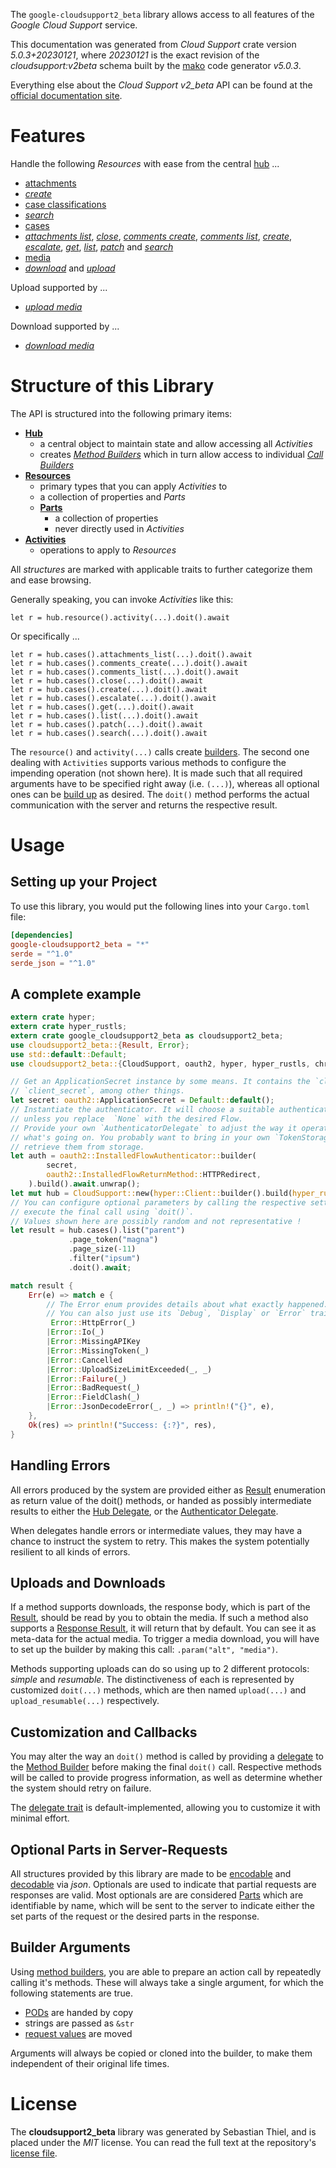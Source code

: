 <!---
DO NOT EDIT !
This file was generated automatically from 'src/generator/templates/api/README.md.mako'
DO NOT EDIT !
-->
The `google-cloudsupport2_beta` library allows access to all features of the *Google Cloud Support* service.

This documentation was generated from *Cloud Support* crate version *5.0.3+20230121*, where *20230121* is the exact revision of the *cloudsupport:v2beta* schema built by the [mako](http://www.makotemplates.org/) code generator *v5.0.3*.

Everything else about the *Cloud Support* *v2_beta* API can be found at the
[official documentation site](https://cloud.google.com/support/docs/apis).
# Features

Handle the following *Resources* with ease from the central [hub](https://docs.rs/google-cloudsupport2_beta/5.0.3+20230121/google_cloudsupport2_beta/CloudSupport) ...

* [attachments](https://docs.rs/google-cloudsupport2_beta/5.0.3+20230121/google_cloudsupport2_beta/api::Attachment)
 * [*create*](https://docs.rs/google-cloudsupport2_beta/5.0.3+20230121/google_cloudsupport2_beta/api::AttachmentCreateCall)
* [case classifications](https://docs.rs/google-cloudsupport2_beta/5.0.3+20230121/google_cloudsupport2_beta/api::CaseClassification)
 * [*search*](https://docs.rs/google-cloudsupport2_beta/5.0.3+20230121/google_cloudsupport2_beta/api::CaseClassificationSearchCall)
* [cases](https://docs.rs/google-cloudsupport2_beta/5.0.3+20230121/google_cloudsupport2_beta/api::Case)
 * [*attachments list*](https://docs.rs/google-cloudsupport2_beta/5.0.3+20230121/google_cloudsupport2_beta/api::CaseAttachmentListCall), [*close*](https://docs.rs/google-cloudsupport2_beta/5.0.3+20230121/google_cloudsupport2_beta/api::CaseCloseCall), [*comments create*](https://docs.rs/google-cloudsupport2_beta/5.0.3+20230121/google_cloudsupport2_beta/api::CaseCommentCreateCall), [*comments list*](https://docs.rs/google-cloudsupport2_beta/5.0.3+20230121/google_cloudsupport2_beta/api::CaseCommentListCall), [*create*](https://docs.rs/google-cloudsupport2_beta/5.0.3+20230121/google_cloudsupport2_beta/api::CaseCreateCall), [*escalate*](https://docs.rs/google-cloudsupport2_beta/5.0.3+20230121/google_cloudsupport2_beta/api::CaseEscalateCall), [*get*](https://docs.rs/google-cloudsupport2_beta/5.0.3+20230121/google_cloudsupport2_beta/api::CaseGetCall), [*list*](https://docs.rs/google-cloudsupport2_beta/5.0.3+20230121/google_cloudsupport2_beta/api::CaseListCall), [*patch*](https://docs.rs/google-cloudsupport2_beta/5.0.3+20230121/google_cloudsupport2_beta/api::CasePatchCall) and [*search*](https://docs.rs/google-cloudsupport2_beta/5.0.3+20230121/google_cloudsupport2_beta/api::CaseSearchCall)
* [media](https://docs.rs/google-cloudsupport2_beta/5.0.3+20230121/google_cloudsupport2_beta/api::Media)
 * [*download*](https://docs.rs/google-cloudsupport2_beta/5.0.3+20230121/google_cloudsupport2_beta/api::MediaDownloadCall) and [*upload*](https://docs.rs/google-cloudsupport2_beta/5.0.3+20230121/google_cloudsupport2_beta/api::MediaUploadCall)


Upload supported by ...

* [*upload media*](https://docs.rs/google-cloudsupport2_beta/5.0.3+20230121/google_cloudsupport2_beta/api::MediaUploadCall)

Download supported by ...

* [*download media*](https://docs.rs/google-cloudsupport2_beta/5.0.3+20230121/google_cloudsupport2_beta/api::MediaDownloadCall)



# Structure of this Library

The API is structured into the following primary items:

* **[Hub](https://docs.rs/google-cloudsupport2_beta/5.0.3+20230121/google_cloudsupport2_beta/CloudSupport)**
    * a central object to maintain state and allow accessing all *Activities*
    * creates [*Method Builders*](https://docs.rs/google-cloudsupport2_beta/5.0.3+20230121/google_cloudsupport2_beta/client::MethodsBuilder) which in turn
      allow access to individual [*Call Builders*](https://docs.rs/google-cloudsupport2_beta/5.0.3+20230121/google_cloudsupport2_beta/client::CallBuilder)
* **[Resources](https://docs.rs/google-cloudsupport2_beta/5.0.3+20230121/google_cloudsupport2_beta/client::Resource)**
    * primary types that you can apply *Activities* to
    * a collection of properties and *Parts*
    * **[Parts](https://docs.rs/google-cloudsupport2_beta/5.0.3+20230121/google_cloudsupport2_beta/client::Part)**
        * a collection of properties
        * never directly used in *Activities*
* **[Activities](https://docs.rs/google-cloudsupport2_beta/5.0.3+20230121/google_cloudsupport2_beta/client::CallBuilder)**
    * operations to apply to *Resources*

All *structures* are marked with applicable traits to further categorize them and ease browsing.

Generally speaking, you can invoke *Activities* like this:

```Rust,ignore
let r = hub.resource().activity(...).doit().await
```

Or specifically ...

```ignore
let r = hub.cases().attachments_list(...).doit().await
let r = hub.cases().comments_create(...).doit().await
let r = hub.cases().comments_list(...).doit().await
let r = hub.cases().close(...).doit().await
let r = hub.cases().create(...).doit().await
let r = hub.cases().escalate(...).doit().await
let r = hub.cases().get(...).doit().await
let r = hub.cases().list(...).doit().await
let r = hub.cases().patch(...).doit().await
let r = hub.cases().search(...).doit().await
```

The `resource()` and `activity(...)` calls create [builders][builder-pattern]. The second one dealing with `Activities`
supports various methods to configure the impending operation (not shown here). It is made such that all required arguments have to be
specified right away (i.e. `(...)`), whereas all optional ones can be [build up][builder-pattern] as desired.
The `doit()` method performs the actual communication with the server and returns the respective result.

# Usage

## Setting up your Project

To use this library, you would put the following lines into your `Cargo.toml` file:

```toml
[dependencies]
google-cloudsupport2_beta = "*"
serde = "^1.0"
serde_json = "^1.0"
```

## A complete example

```Rust
extern crate hyper;
extern crate hyper_rustls;
extern crate google_cloudsupport2_beta as cloudsupport2_beta;
use cloudsupport2_beta::{Result, Error};
use std::default::Default;
use cloudsupport2_beta::{CloudSupport, oauth2, hyper, hyper_rustls, chrono, FieldMask};

// Get an ApplicationSecret instance by some means. It contains the `client_id` and
// `client_secret`, among other things.
let secret: oauth2::ApplicationSecret = Default::default();
// Instantiate the authenticator. It will choose a suitable authentication flow for you,
// unless you replace  `None` with the desired Flow.
// Provide your own `AuthenticatorDelegate` to adjust the way it operates and get feedback about
// what's going on. You probably want to bring in your own `TokenStorage` to persist tokens and
// retrieve them from storage.
let auth = oauth2::InstalledFlowAuthenticator::builder(
        secret,
        oauth2::InstalledFlowReturnMethod::HTTPRedirect,
    ).build().await.unwrap();
let mut hub = CloudSupport::new(hyper::Client::builder().build(hyper_rustls::HttpsConnectorBuilder::new().with_native_roots().https_or_http().enable_http1().build()), auth);
// You can configure optional parameters by calling the respective setters at will, and
// execute the final call using `doit()`.
// Values shown here are possibly random and not representative !
let result = hub.cases().list("parent")
             .page_token("magna")
             .page_size(-11)
             .filter("ipsum")
             .doit().await;

match result {
    Err(e) => match e {
        // The Error enum provides details about what exactly happened.
        // You can also just use its `Debug`, `Display` or `Error` traits
         Error::HttpError(_)
        |Error::Io(_)
        |Error::MissingAPIKey
        |Error::MissingToken(_)
        |Error::Cancelled
        |Error::UploadSizeLimitExceeded(_, _)
        |Error::Failure(_)
        |Error::BadRequest(_)
        |Error::FieldClash(_)
        |Error::JsonDecodeError(_, _) => println!("{}", e),
    },
    Ok(res) => println!("Success: {:?}", res),
}

```
## Handling Errors

All errors produced by the system are provided either as [Result](https://docs.rs/google-cloudsupport2_beta/5.0.3+20230121/google_cloudsupport2_beta/client::Result) enumeration as return value of
the doit() methods, or handed as possibly intermediate results to either the
[Hub Delegate](https://docs.rs/google-cloudsupport2_beta/5.0.3+20230121/google_cloudsupport2_beta/client::Delegate), or the [Authenticator Delegate](https://docs.rs/yup-oauth2/*/yup_oauth2/trait.AuthenticatorDelegate.html).

When delegates handle errors or intermediate values, they may have a chance to instruct the system to retry. This
makes the system potentially resilient to all kinds of errors.

## Uploads and Downloads
If a method supports downloads, the response body, which is part of the [Result](https://docs.rs/google-cloudsupport2_beta/5.0.3+20230121/google_cloudsupport2_beta/client::Result), should be
read by you to obtain the media.
If such a method also supports a [Response Result](https://docs.rs/google-cloudsupport2_beta/5.0.3+20230121/google_cloudsupport2_beta/client::ResponseResult), it will return that by default.
You can see it as meta-data for the actual media. To trigger a media download, you will have to set up the builder by making
this call: `.param("alt", "media")`.

Methods supporting uploads can do so using up to 2 different protocols:
*simple* and *resumable*. The distinctiveness of each is represented by customized
`doit(...)` methods, which are then named `upload(...)` and `upload_resumable(...)` respectively.

## Customization and Callbacks

You may alter the way an `doit()` method is called by providing a [delegate](https://docs.rs/google-cloudsupport2_beta/5.0.3+20230121/google_cloudsupport2_beta/client::Delegate) to the
[Method Builder](https://docs.rs/google-cloudsupport2_beta/5.0.3+20230121/google_cloudsupport2_beta/client::CallBuilder) before making the final `doit()` call.
Respective methods will be called to provide progress information, as well as determine whether the system should
retry on failure.

The [delegate trait](https://docs.rs/google-cloudsupport2_beta/5.0.3+20230121/google_cloudsupport2_beta/client::Delegate) is default-implemented, allowing you to customize it with minimal effort.

## Optional Parts in Server-Requests

All structures provided by this library are made to be [encodable](https://docs.rs/google-cloudsupport2_beta/5.0.3+20230121/google_cloudsupport2_beta/client::RequestValue) and
[decodable](https://docs.rs/google-cloudsupport2_beta/5.0.3+20230121/google_cloudsupport2_beta/client::ResponseResult) via *json*. Optionals are used to indicate that partial requests are responses
are valid.
Most optionals are are considered [Parts](https://docs.rs/google-cloudsupport2_beta/5.0.3+20230121/google_cloudsupport2_beta/client::Part) which are identifiable by name, which will be sent to
the server to indicate either the set parts of the request or the desired parts in the response.

## Builder Arguments

Using [method builders](https://docs.rs/google-cloudsupport2_beta/5.0.3+20230121/google_cloudsupport2_beta/client::CallBuilder), you are able to prepare an action call by repeatedly calling it's methods.
These will always take a single argument, for which the following statements are true.

* [PODs][wiki-pod] are handed by copy
* strings are passed as `&str`
* [request values](https://docs.rs/google-cloudsupport2_beta/5.0.3+20230121/google_cloudsupport2_beta/client::RequestValue) are moved

Arguments will always be copied or cloned into the builder, to make them independent of their original life times.

[wiki-pod]: http://en.wikipedia.org/wiki/Plain_old_data_structure
[builder-pattern]: http://en.wikipedia.org/wiki/Builder_pattern
[google-go-api]: https://github.com/google/google-api-go-client

# License
The **cloudsupport2_beta** library was generated by Sebastian Thiel, and is placed
under the *MIT* license.
You can read the full text at the repository's [license file][repo-license].

[repo-license]: https://github.com/Byron/google-apis-rsblob/main/LICENSE.md

